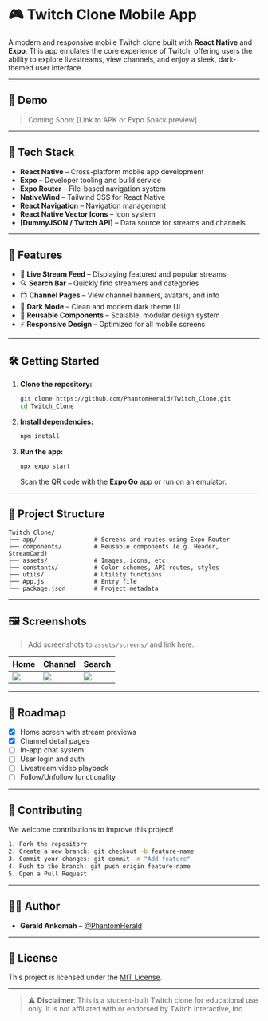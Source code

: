 # 🎮 Twitch Clone Mobile App

A modern and responsive mobile Twitch clone built with **React Native** and **Expo**. This app emulates the core experience of Twitch, offering users the ability to explore livestreams, view channels, and enjoy a sleek, dark-themed user interface.

---

## 🚀 Demo

> Coming Soon: [Link to APK or Expo Snack preview]

---

## 🧰 Tech Stack

- **React Native** – Cross-platform mobile app development
- **Expo** – Developer tooling and build service
- **Expo Router** – File-based navigation system
- **NativeWind** – Tailwind CSS for React Native
- **React Navigation** – Navigation management
- **React Native Vector Icons** – Icon system
- **[DummyJSON / Twitch API]** – Data source for streams and channels

---

## 📱 Features

- 🎥 **Live Stream Feed** – Displaying featured and popular streams
- 🔍 **Search Bar** – Quickly find streamers and categories
- 📺 **Channel Pages** – View channel banners, avatars, and info
- 🌙 **Dark Mode** – Clean and modern dark theme UI
- 🧩 **Reusable Components** – Scalable, modular design system
- ⚡ **Responsive Design** – Optimized for all mobile screens

---

## 🛠️ Getting Started

1. **Clone the repository:**

   ```bash
   git clone https://github.com/PhantomHerald/Twitch_Clone.git
   cd Twitch_Clone
   ```

2. **Install dependencies:**

   ```bash
   npm install
   ```

3. **Run the app:**

   ```bash
   npx expo start
   ```

   Scan the QR code with the **Expo Go** app or run on an emulator.

---

## 📁 Project Structure

```
Twitch_Clone/
├── app/                # Screens and routes using Expo Router
├── components/         # Reusable components (e.g. Header, StreamCard)
├── assets/             # Images, icons, etc.
├── constants/          # Color schemes, API routes, styles
├── utils/              # Utility functions
├── App.js              # Entry file
└── package.json        # Project metadata
```

---

## 🖼️ Screenshots

> Add screenshots to `assets/screens/` and link here.

| Home | Channel | Search |
|------|---------|--------|
| ![](./assets/screens/home.png) | ![](./assets/screens/channel.png) | ![](./assets/screens/search.png) |

---

## 🔭 Roadmap

- [x] Home screen with stream previews
- [x] Channel detail pages
- [ ] In-app chat system
- [ ] User login and auth
- [ ] Livestream video playback
- [ ] Follow/Unfollow functionality

---

## 🤝 Contributing

We welcome contributions to improve this project!

```bash
1. Fork the repository
2. Create a new branch: git checkout -b feature-name
3. Commit your changes: git commit -m "Add feature"
4. Push to the branch: git push origin feature-name
5. Open a Pull Request
```

---

## 👨‍💻 Author

- **Gerald Ankomah** – [@PhantomHerald](https://github.com/PhantomHerald)

---

## 📄 License

This project is licensed under the [MIT License](LICENSE).

---

> ⚠️ **Disclaimer**: This is a student-built Twitch clone for educational use only. It is not affiliated with or endorsed by Twitch Interactive, Inc.

